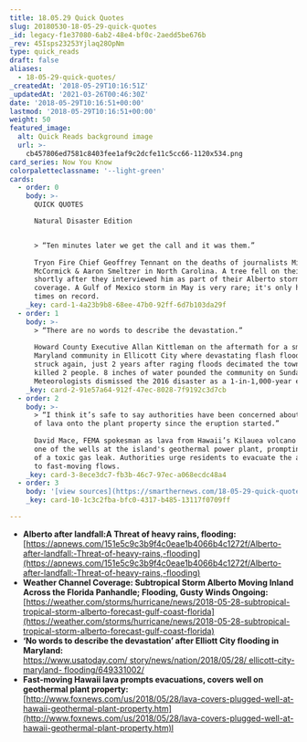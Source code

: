 ```yaml
---
title: 18.05.29 Quick Quotes
slug: 20180530-18-05-29-quick-quotes
_id: legacy-f1e37080-6ab2-48e4-bf0c-2aedd5be676b
_rev: 45Isps23253Yjlaq28OpNm
type: quick_reads
draft: false
aliases:
  - 18-05-29-quick-quotes/
_createdAt: '2018-05-29T10:16:51Z'
_updatedAt: '2021-03-26T00:46:30Z'
date: '2018-05-29T10:16:51+00:00'
lastmod: '2018-05-29T10:16:51+00:00'
weight: 50
featured_image:
  alt: Quick Reads background image
  url: >-
    cb457806ed7581c8403fee1af9c2dcfe11c5cc66-1120x534.png
card_series: Now You Know
colorpaletteclassname: '--light-green'
cards:
  - order: 0
    body: >-
      QUICK QUOTES  

      Natural Disaster Edition


      > “Ten minutes later we get the call and it was them.”  
        
      Tryon Fire Chief Geoffrey Tennant on the deaths of journalists Mike
      McCormick & Aaron Smeltzer in North Carolina. A tree fell on their vehicle
      shortly after they interviewed him as part of their Alberto storm
      coverage. A Gulf of Mexico storm in May is very rare; it's only happened 3
      times on record.
    _key: card-1-4a23b9b8-68ee-47b0-92ff-6d7b103da29f
  - order: 1
    body: >-
      > “There are no words to describe the devastation.”  
        
      Howard County Executive Allan Kittleman on the aftermath for a small
      Maryland community in Ellicott City where devastating flash flooding has
      struck again, just 2 years after raging floods decimated the town and
      killed 2 people. 8 inches of water pounded the community on Sunday.
      Meteorologists dismissed the 2016 disaster as a 1-in-1,000-year event.
    _key: card-2-91e57a64-912f-47ec-8028-7f9192c3d7cb
  - order: 2
    body: >-
      > “I think it’s safe to say authorities have been concerned about the flow
      of lava onto the plant property since the eruption started.”  
        
      David Mace, FEMA spokesman as lava from Hawaii’s Kilauea volcano covered
      one of the wells at the island's geothermal power plant, prompting fears
      of a toxic gas leak. Authorities urge residents to evacuate the area due
      to fast-moving flows.
    _key: card-3-8ece3dc7-fb3b-46c7-97ec-a068ecdc48a4
  - order: 3
    body: '[view sources](https://smarthernews.com/18-05-29-quick-quotes/)'
    _key: card-10-1c3c2fba-bfc0-4317-b485-13117f0709ff

---
```

* **Alberto after landfall:A Threat of heavy rains, flooding:**  
[https://apnews.com/151e5c9c3b9f4c0eae1b4066b4c1272f/Alberto-after-landfall:-Threat-of-heavy-rains,-flooding](https://apnews.com/151e5c9c3b9f4c0eae1b4066b4c1272f/Alberto-after-landfall:-Threat-of-heavy-rains,-flooding)
* **Weather Channel Coverage: Subtropical Storm Alberto Moving Inland Across the Florida Panhandle; Flooding, Gusty Winds Ongoing:**  
[https://weather.com/storms/hurricane/news/2018-05-28-subtropical-tropical-storm-alberto-forecast-gulf-coast-florida](https://weather.com/storms/hurricane/news/2018-05-28-subtropical-tropical-storm-alberto-forecast-gulf-coast-florida)
* **‘No words to describe the devastation’ after Elliott City flooding in Maryland:**  
[https://www.usatoday.com/ story/news/nation/2018/05/28/ ellicott-city-maryland- flooding/649331002/](https://www.usatoday.com/)
* **Fast-moving Hawaii lava prompts evacuations, covers well on geothermal plant property:**  
[http://www.foxnews.com/us/2018/05/28/lava-covers-plugged-well-at-hawaii-geothermal-plant-property.htm](http://www.foxnews.com/us/2018/05/28/lava-covers-plugged-well-at-hawaii-geothermal-plant-property.htm)l